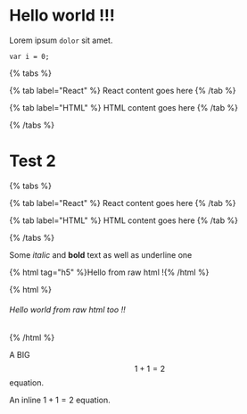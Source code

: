 
# Hello world !!!

Lorem ipsum `dolor` sit amet.

```
var i = 0;
```

{% tabs %}

{% tab label="React" %}
React content goes here
{% /tab %}

{% tab label="HTML" %}
HTML content goes here
{% /tab %}

{% /tabs %}

# Test 2

{% tabs %}

{% tab label="React" %}
React content goes here
{% /tab %}

{% tab label="HTML" %}
HTML content goes here
{% /tab %}

{% /tabs %}

Some *italic* and **bold** text as well as underline one

{% html tag="h5" %}Hello from raw html !{% /html %}

{% html %}
<h6>Hello world from raw html too !!</h6>
{% /html %}


A BIG $$ 1 + 1 = 2 $$ equation.

An inline $1+1=2$ equation.

